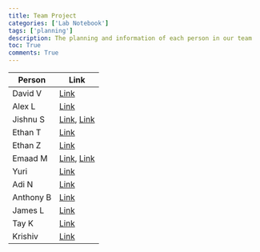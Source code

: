 ```yaml
---
title: Team Project
categories: ['Lab Notebook']
tags: ['planning']
description: The planning and information of each person in our team
toc: True
comments: True
---
```


| Person | Link |
|-|-|
| David V | [Link](https://davidvasilev1.github.io/CSAsite/posts/progress-so-far/) |
| Alex L | [Link](https://ylu-1258.github.io/YLU_blog/) |
| Jishnu S | [Link](https://github.com/JishnuS420/BlogCSA/issues/11#issue-2176397360), [Link](https://jishnus420.github.io/BlogCSA/) |
| Ethan T | [Link](https://realethantran.github.io/ethanRepo/2024/03/07/individual-seed_IPYNB_2_.html) |
| Ethan Z | [Link](https://dolphinalt.github.io/APCSA-Pages/posts/Individual-Review/) |
| Emaad M | [Link](https://emaad-mir.github.io/emaad-github-pages1/c1.4/2024/03/08/Individual-Seed.html), [Link](https://github.com/Emaad-Mir/emaad-github-pages1/issues/14#issue-2174115806) |
| Yuri | [Link]() |
| Adi N | [Link]() |
| Anthony B | [Link]() |
| James L | [Link]() |
| Tay K | [Link]() |
| Krishiv | [Link]() |
